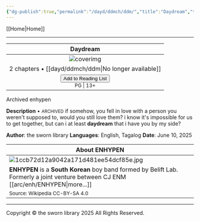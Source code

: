 ```yaml
---
{"dg-publish":true,"permalink":"/dayd/ddmch/ddm/","title":"Daydream","tags":["book"]}
---
```


[[Home\|Home]]

***

|                                                               Daydream                                                                |
| :-----------------------------------------------------------------------------------------------------------------------------------: |
|                                                         ![coverimg](/img/user/assets/swb.webp)                                                         |
|                                               2 chapters • [[dayd/ddmch/ddm\|No longer available]]                                               |
| <button id="library-toggle" class="squared-button" onclick="toggleLibrary()">Add to Reading List</button><br><small>PG \| 13+</small> |

<div class="fake-button-container">
 <span class="fake-button">Archived</span>
  <span class="fake-button">enhypen</span>
</div>

**Description** • <small>ARCHIVED</small>
if somehow, you fell in love with a person you weren't supposed to, would you still love them? 
i know it's impossible for us to get together, but can i at least **daydream** that i have you by my side?

**Author**: the sworn library
**Languages**: English, Tagalog
**Date**: June 10, 2025

| About ENHYPEN                                                                                                                 |
| ----------------------------------------------------------------------------------------------------------------------------- |
| ![1ccb72d12a9042a171d481ee54dcf85e.jpg](/img/user/assets/a%20storage/1ccb72d12a9042a171d481ee54dcf85e.jpg)                                                                                     |
| **ENHYPEN** is a **South Korean** boy band formed by Belift Lab. Formerly a joint venture between CJ ENM [[arc/enh/ENHYPEN\|more...]] |
| <small>Source: Wikipedia CC-BY-SA 4.0</small>                                                                                 |

***
Copyright © the sworn library 2025
All Rights Reserved.

<script src="https://starryxoxo.github.io/treeajmgar/src/helpers/user/scripts/list.js"></script> 
<script src="https://starryxoxo.github.io/treeajmgar/src/helpers/user/scripts/ffunction.js"></script>